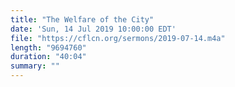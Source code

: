 ```yaml
---
title: "The Welfare of the City"
date: 'Sun, 14 Jul 2019 10:00:00 EDT'
file: "https://cflcn.org/sermons/2019-07-14.m4a"
length: "9694760"
duration: "40:04"
summary: ""
---
```

